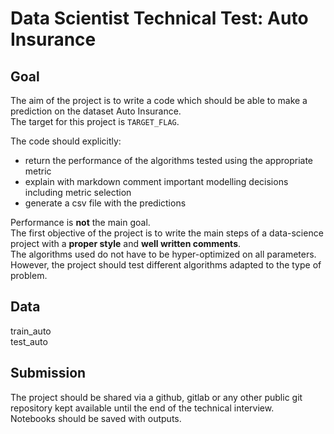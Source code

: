# Data Scientist Technical Test: Auto Insurance
## Goal
The aim of the project is to write a code which should be able to make a prediction on the dataset Auto Insurance.  
The target for this project is `TARGET_FLAG`.

The code should explicitly:  
* return the performance of the algorithms tested using the appropriate metric  
* explain with markdown comment important modelling decisions including metric selection  
* generate a csv file with the predictions  

Performance is **not** the main goal.  
The first objective of the project is to write the main steps of a data-science project with a **proper style** and **well written comments**.  
The algorithms used do not have to be hyper-optimized on all parameters. However, the project should test different algorithms adapted to the type of problem.  

## Data
train_auto  
test_auto

## Submission
The project should be shared via a github, gitlab or any other public git repository kept available until the end of the technical interview.  
Notebooks should be saved with outputs.
